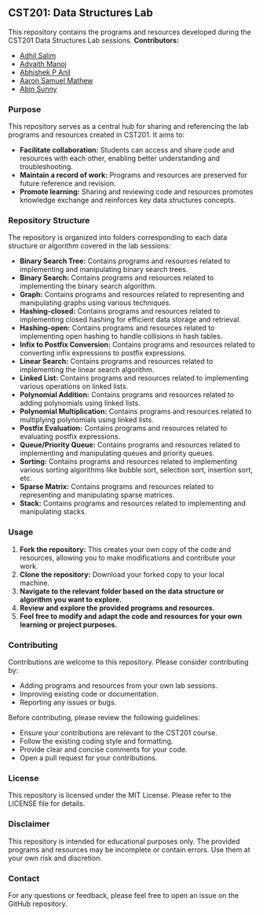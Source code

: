 ## CST201: Data Structures Lab

This repository contains the programs and resources developed during the CST201 Data Structures Lab sessions.
**Contributors:**

- [Adhil Salim](https://github.com/adhilsalim)
- [Advaith Manoj](https://github.com/Advaith-dev)
- [Abhishek P Anil](https://github.com/Abhishek-P-Anil)
- [Aaron Samuel Mathew](https://github.com/AaronSMathew)
- [Abin Sunny](https://github.com/mrabinsunny)

### Purpose

This repository serves as a central hub for sharing and referencing the lab programs and resources created in CST201. It aims to:

- **Facilitate collaboration:** Students can access and share code and resources with each other, enabling better understanding and troubleshooting.
- **Maintain a record of work:** Programs and resources are preserved for future reference and revision.
- **Promote learning:** Sharing and reviewing code and resources promotes knowledge exchange and reinforces key data structures concepts.

### Repository Structure

The repository is organized into folders corresponding to each data structure or algorithm covered in the lab sessions:

- **Binary Search Tree:** Contains programs and resources related to implementing and manipulating binary search trees.
- **Binary Search:** Contains programs and resources related to implementing the binary search algorithm.
- **Graph:** Contains programs and resources related to representing and manipulating graphs using various techniques.
- **Hashing-closed:** Contains programs and resources related to implementing closed hashing for efficient data storage and retrieval.
- **Hashing-open:** Contains programs and resources related to implementing open hashing to handle collisions in hash tables.
- **Infix to Postfix Conversion:** Contains programs and resources related to converting infix expressions to postfix expressions.
- **Linear Search:** Contains programs and resources related to implementing the linear search algorithm.
- **Linked List:** Contains programs and resources related to implementing various operations on linked lists.
- **Polynomial Addition:** Contains programs and resources related to adding polynomials using linked lists.
- **Polynomial Multiplication:** Contains programs and resources related to multiplying polynomials using linked lists.
- **Postfix Evaluation:** Contains programs and resources related to evaluating postfix expressions.
- **Queue/Priority Queue:** Contains programs and resources related to implementing and manipulating queues and priority queues.
- **Sorting:** Contains programs and resources related to implementing various sorting algorithms like bubble sort, selection sort, insertion sort, etc.
- **Sparse Matrix:** Contains programs and resources related to representing and manipulating sparse matrices.
- **Stack:** Contains programs and resources related to implementing and manipulating stacks.

### Usage

1. **Fork the repository:** This creates your own copy of the code and resources, allowing you to make modifications and contribute your work.
2. **Clone the repository:** Download your forked copy to your local machine.
3. **Navigate to the relevant folder based on the data structure or algorithm you want to explore.**
4. **Review and explore the provided programs and resources.**
5. **Feel free to modify and adapt the code and resources for your own learning or project purposes.**

### Contributing

Contributions are welcome to this repository. Please consider contributing by:

- Adding programs and resources from your own lab sessions.
- Improving existing code or documentation.
- Reporting any issues or bugs.

Before contributing, please review the following guidelines:

- Ensure your contributions are relevant to the CST201 course.
- Follow the existing coding style and formatting.
- Provide clear and concise comments for your code.
- Open a pull request for your contributions.

### License

This repository is licensed under the MIT License. Please refer to the LICENSE file for details.

### Disclaimer

This repository is intended for educational purposes only. The provided programs and resources may be incomplete or contain errors. Use them at your own risk and discretion.

### Contact

For any questions or feedback, please feel free to open an issue on the GitHub repository.
